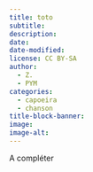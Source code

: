 ```yaml
---
title: toto
subtitle: 
description: 
date: 
date-modified: 
license: CC BY-SA
author: 
  - Z.
  - PYM
categories: 
  - capoeira
  - chanson
title-block-banner: 
image: 
image-alt: 
---
```


A compléter

